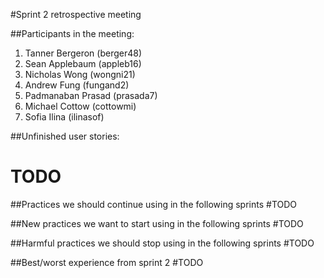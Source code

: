 #Sprint 2 retrospective meeting

##Participants in the meeting:
1. Tanner Bergeron (berger48)
2. Sean Applebaum (appleb16)
3. Nicholas Wong (wongni21)
4. Andrew Fung (fungand2)
5. Padmanaban Prasad (prasada7)
6. Michael Cottow (cottowmi)
7. Sofia Ilina (ilinasof)

##Unfinished user stories:
# TODO

##Practices we should continue using in the following sprints
#TODO

##New practices we want to start using in the following sprints
#TODO

##Harmful practices we should stop using in the following sprints
#TODO

##Best/worst experience from sprint 2
#TODO
